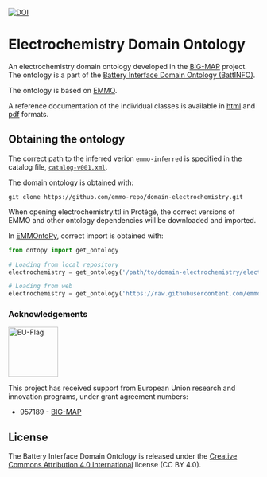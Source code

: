 [![DOI](https://zenodo.org/badge/570454941.svg)](https://zenodo.org/badge/latestdoi/570454941)

<!-- markdownlint-disable MD033 -->

# Electrochemistry Domain Ontology

<!-- [![CI tests](https://github.com/emmo-repo/domain-electrochemistry/workflows/CI%20tests/badge.svg)](https://github.com/emmo-repo/domain-electrochemistry/actions/) -->

An electrochemistry domain ontology developed in the [BIG-MAP][2] project.
The ontology is a part of the [Battery Interface Domain Ontology (BattINFO)](https://github.com/BIG-MAP/BattINFO).

The ontology is based on [EMMO][1].

A reference documentation of the individual classes is available in [html](https://emmo-repo.github.io/domain-electrochemistry/index.html) and [pdf](https://emmo-repo.github.io/domain-electrochemistry/electrochemistry.pdf) formats.

## Obtaining the ontology

The correct path to the inferred verion `emmo-inferred` is specified in the catalog file, [`catalog-v001.xml`](catalog-v001.xml).

The domain ontology is obtained with:

```console
git clone https://github.com/emmo-repo/domain-electrochemistry.git
```

When opening electrochemistry.ttl in Protégé, the correct versions of EMMO and other ontology dependencies will be downloaded and imported.

In [EMMOntoPy](https://github.com/emmo-repo/EMMOntoPy), correct import is obtained with:

```python
from ontopy import get_ontology

# Loading from local repository
electrochemistry = get_ontology('/path/to/domain-electrochemistry/electrochemistry.ttl').load(url_from_catalog=True)

# Loading from web
electrochemistry = get_ontology('https://raw.githubusercontent.com/emmo-repo/domain-electrochemistry/master/electrochemistry.ttl').load()
```

### Acknowledgements

<img src="documentation/images/flag_of_europe.png" alt="EU-Flag" width="100">

This project has received support from European Union research and innovation programs, under grant agreement numbers:

* 957189 - [BIG-MAP](http://www.big-map.eu/) 

## License

The Battery Interface Domain Ontology is released under the [Creative Commons Attribution 4.0 International](https://creativecommons.org/licenses/by/4.0/legalcode) license (CC BY 4.0).

[1]: https://github.com/emmo-repo/EMMO
[2]: https://www.big-map.eu
